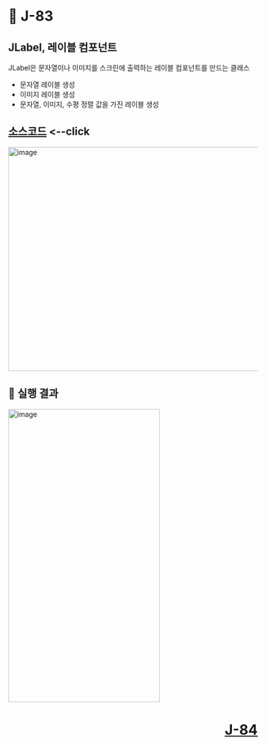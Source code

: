 # 📖 J-83

## JLabel, 레이블 컴포넌트
<p>
  JLabel은 문자열이나 이미지를 스크린에 출력하는 레이블 컴포넌트를 만드는 클래스
</p>

* 문자열 레이블 생성
* 이미지 레이블 생성
* 문자열, 이미지, 수평 정렬 값을 가진 레이블 생성

[소스코드](./JLabelEx.java) <--click
---

<img width="649" height="453" alt="image" src="https://github.com/user-attachments/assets/7498d442-8771-4994-9b12-336bd6710138" />

📘 실행 결과
---

<img width="306" height="593" alt="image" src="https://github.com/user-attachments/assets/312c0ce4-04d9-4e6f-b73d-403af89fe35d" />

# <p align="right">[J-84](./J_84.md)</p>
